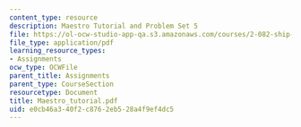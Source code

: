 ```yaml
---
content_type: resource
description: Maestro Tutorial and Problem Set 5
file: https://ol-ocw-studio-app-qa.s3.amazonaws.com/courses/2-082-ship-structural-analysis-design-13-122-spring-2003/e0cb46a340f2c8762eb528a4f9ef4dc5_Maestro_tutorial.pdf
file_type: application/pdf
learning_resource_types:
- Assignments
ocw_type: OCWFile
parent_title: Assignments
parent_type: CourseSection
resourcetype: Document
title: Maestro_tutorial.pdf
uid: e0cb46a3-40f2-c876-2eb5-28a4f9ef4dc5
---
```

